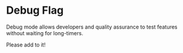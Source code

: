 # Debug Flag

Debug mode allows developers and quality assurance to test features without
waiting for long-timers.

Please add to it!
